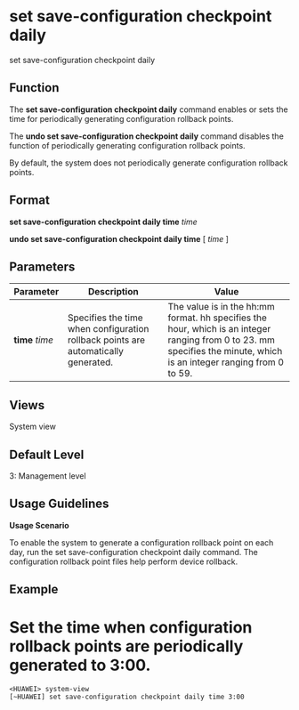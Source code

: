 set save-configuration checkpoint daily
=======================================

set save-configuration checkpoint daily

Function
--------



The **set save-configuration checkpoint daily** command enables or sets the time for periodically generating configuration rollback points.

The **undo set save-configuration checkpoint daily** command disables the function of periodically generating configuration rollback points.



By default, the system does not periodically generate configuration rollback points.


Format
------

**set save-configuration checkpoint daily time** *time*

**undo set save-configuration checkpoint daily time** [ *time* ]


Parameters
----------

| Parameter | Description | Value |
| --- | --- | --- |
| **time** *time* | Specifies the time when configuration rollback points are automatically generated. | The value is in the hh:mm format. hh specifies the hour, which is an integer ranging from 0 to 23. mm specifies the minute, which is an integer ranging from 0 to 59. |



Views
-----

System view


Default Level
-------------

3: Management level


Usage Guidelines
----------------

**Usage Scenario**

To enable the system to generate a configuration rollback point on each day, run the set save-configuration checkpoint daily command. The configuration rollback point files help perform device rollback.


Example
-------

# Set the time when configuration rollback points are periodically generated to 3:00.
```
<HUAWEI> system-view
[~HUAWEI] set save-configuration checkpoint daily time 3:00

```